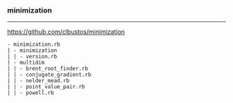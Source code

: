 ### minimization
---
https://github.com/clbustos/minimization

```
- minimization.rb
| - minimization
| | - version.rb
| - multidim
| | - brent_root_finder.rb
| | - conjugate_gradient.rb
| | - nelder_mead.rb
| | - point_value_pair.rb
| | - powell.rb

```

```ruby

```

```

```


